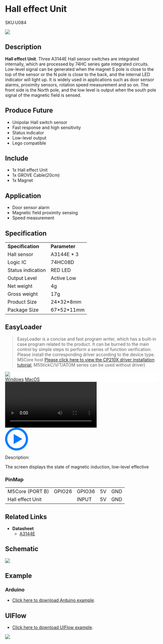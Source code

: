 # Hall effect Unit

<el-tag effect="plain">SKU:U084</el-tag>

<div class="product_pic"><img src="assets/img/product_pics/unit/hall/hall_unit.webp"></div>

## Description

**Hall effect Unit**. Three A3144E Hall sensor switches are integrated internally, which are processed by 74HC series gate integrated circuits. Low-level signal can be generated when the magnet S pole is close to the top of the sensor or the N pole is close to the back, and the internal LED indicator will light up. It is widely used in applications such as door sensor alarms, proximity sensors, rotation speed measurement and so on. The front side is the North pole, and the low level is output when the south pole signal of the magnetic field is sensed.

## Produce Future

- Unipolar Hall switch sensor
- Fast response and high sensitivity
- Status indicator
- Low-level output
- Lego compatible

## Include

- 1x Hall effect Unit
- 1x GROVE Cable(20cm)
- 1x Magnet

## Application

-  Door sensor alarm
-  Magnetic field proximity sensing
-  Speed measurement

## Specification

<table>
    <tr style="font-weight:bold">
        <td>Specification</td>
        <td>Parameter</td>
    </tr>
    <tr>
        <td>Hall sensor</td>
        <td>A3144E * 3</td>
    </tr>
    <tr>
        <td>Logic IC</td>
        <td>74HC08D</td>
    </tr>
    <tr>
        <td>Status indication</td>
        <td> RED LED</td>
    </tr>
    <tr>
        <td>Output Level</td>
        <td>Active Low</td>
    </tr>
    <tr>
      <td>Net weight</td>
      <td>4g</td>
   </tr>
      <tr>
      <td>Gross weight</td>
      <td>17g</td>
   </tr>
   <tr>
      <td>Product Size</td>
      <td>24*32*8mm</td>
   </tr>
   <tr>
      <td>Package Size</td>
      <td>67*52*11mm</td>
   </tr>
</table>

## EasyLoader

>EasyLoader is a concise and fast program writer, which has a built-in case program related to the product. It can be burned to the main control by simple steps to perform a series of function verification. Please install the corresponding driver according to the device type. M5Core host [Please click here to view the CP210X driver installation tutorial](en/arduino/arduino_development), M5StickC/V/T/ATOM series can be used without driver)

<div class="easyloader-box">
    <div style="background-color:white;">
        <div><img src="https://m5stack.oss-cn-shenzhen.aliyuncs.com/image/easyloader_intro.webp"></div>
        <div class="easyloader-btn">
            <a href="https://m5stack.oss-cn-shenzhen.aliyuncs.com/EasyLoader/Windows/UNIT/For%20M5Core/EasyLoader_HALL_UNIT_With_M5Core.exe">Windows</a>
            <a href="https://m5stack.oss-cn-shenzhen.aliyuncs.com/EasyLoader/MacOS/UNIT/EasyLoader_HALL_UNIT_With_M5Core.dmg">MacOS</a>
        </div>
    </div>
    <div>
        <video id="example_video" controls>
            <source src="https://m5stack.oss-cn-shenzhen.aliyuncs.com/video/Product_example_video/Unit/HALL_Unit.mp4" type="video/mp4">
        </video>
        <div class="easyloader-mask">
        <a>
            <svg id="play-btn" t="1583228776634" class="icon" viewBox="0 0 1024 1024" version="1.1" xmlns="http://www.w3.org/2000/svg" p-id="4152" width="75" height="75"><path d="M512 0C229.216 0 0 229.216 0 512s229.216 512 512 512 512-229.216 512-512S794.784 0 512 0z m0 928C282.24 928 96 741.76 96 512S282.24 96 512 96s416 186.24 416 416-186.24 416-416 416zM384 288l384 224-384 224z" p-id="4153" fill="#007aff"></path></svg></a>
            <p>Description:</p>
            <p>The screen displays the state of magnetic induction, low-level effective</p>
        </div>
    </div>
</div>

### PinMap

<table>
 <tr><td>M5Core (PORT B)</td><td>GPIO26</td><td>GPIO36</td><td>5V</td><td>GND</td></tr>
 <tr><td>Hall effect Unit</td><td> </td><td>INPUT</td><td>5V</td><td>GND</td></tr>
</table>

## Related Links

- **Datasheet**
    - [A3144E](https://m5stack.oss-cn-shenzhen.aliyuncs.com/resource/docs/datasheet/unit/3141Thru3144E_HALL.PDF)

## Schematic

<img src= "assets/img/product_pics/unit/hall/hall_unit_sch.webp">

## Example

### Arduino

- [Click here to download Arduino example](https://github.com/m5stack/M5-ProductExampleCodes/tree/master/Unit/HALL/HALL).

## UIFlow

- [Click here to download UIFlow example](https://github.com/m5stack/M5-ProductExampleCodes/tree/master/Unit/HALL/UIFlow). 

<img src= "assets/img/product_pics/unit/hall/hall_unit_uiflow.webp">

<script>

   var purchase_link = 'https://m5stack.com/collections/m5-unit/products/hall-effect-unit-a3144e';


   anchor_search(purchase_link);
   scrollFunc();

</script>
